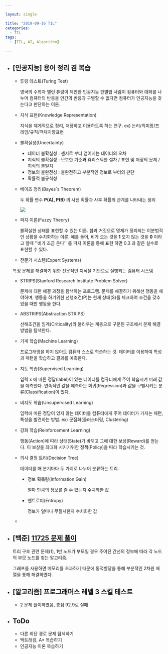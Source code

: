```yaml
---

layout: single

title: "2019-09-16 TIL"
categories:
  - TIL
tags:
  - [TIL, AI, Algorithm]

---
```


- ## [인공지능] 용어 정리 겸 복습

  - 튜링 테스트(Turing Test) 

    영국의 수학자 앨런 튜링이 제안한 인공지능 판별법 사람이 컴퓨터와 대화를 나누어 컴퓨터의 반응을 인간의 반응과 구별할 수 없다면 컴퓨터가 인공지능을 갖는다고 판단하는 이론.

  - 지식 표현(Knowledge Representation)

    지식을 쳬게적으로 정리, 저장하고 이용하도록 하는 연구. ex) 논리/의미망/프레임/규칙/객체지향표현

  - 불확실성(Uncertainty)

    - 데이터 불확실성 : 센서로 부터 얻어지는 데이터의 오차
    - 지식의 불확실성 : 모호한 기준과 휴리스틱한 절차 / 표현 및 저장의 문제 / 지식의 불일치
    - 정보의 불완전성 : 불완전하고 부분적인 정보로 부터의 판단
    - 확률적 불규칙성

  - 베이즈 정리(Bayes`s Theorem)

    두 확률 변수 **P(A), P(B)** 의 사전 확률과 사후 확률의 관계를 나타내는 정리

    ![](https://user-images.githubusercontent.com/18680116/64941000-6e652480-d8a0-11e9-9c0f-f6cd58eba3d7.png)

  - 퍼지 이론(Fuzzy Theory)

    불확실한 상태를 표현할 수 있는 이론. 참과 거짓으로 명제가 정리되는 이분법적인 상황을 수치화하는 이론. 예를 들어, 비가 오는 것을 **1** 오지 않는 것을 **0** 이라고 할때 ''비가 조금 온다'' 를 퍼지 이론을 통해 표현 하면 0.3 과 같은 실수로 표현할 수 있다. 

  -  전문가 시스템(Expert Systems)

    특정 문제를 해결하기 위한 전문적인 지식을 기반으로 실행되는 컴퓨터 시스템

  - STRIPS(Stanford Research Institute Problem Solver)

    문제에 대한 해결 과정을 탐색하는 프로그램. 문제를 해결하기 위해선 행동을 해야하며, 행동을 하기위한 선행조건(P)는 현재 상태(S)를 체크하여 조건을 갖추었을 때만 행동을 한다.

  - ABSTRIPS(Abstraction STRIPS)

    선해조건을 임계(Criticality)라 불리우는 계층으로 구분된 구조에서  문제 해결 방법을 탐색한다.

  - 기계 학습(Machine Learning)

    프로그래밍을 하지 않아도 컴퓨터 스스로 학습하는 것. 데이터를 이용하여 특성과 패턴을 학습하고 결과를 예측한다.

  - 지도 학습(Supervised Learning)

    입력 x 에 따른 정답(label)이 있는 데이터를 컴퓨터에게 주어 학습시켜 미래 값을 예측한다. 연속적인 값을 예측하는 회귀(Regression)과 값을 구별시키는 분류(Classification)이 있다.

  - 비지도 학습(Unsupervised Learning)

    입력에 따른 정답이 있지 않는 데이터를 컴퓨터에게 주어 데이터가 가지는 패턴, 특성을 발견하는 방법. ex) 군집화(클러스터링, Clustering)

  - 강화 학습(Reinforcement Learning)

    행동(Action)에 따라 상태(State)가 바뀌고 그에 대한 보상(Reward)를 얻는다. 이 보상을 최대화 시키기위한 정책(Policy)을 따라 학습시키는 것.

  - 의사 결정 트리(Decision Tree)

    데이터를 매 분기마다 두 가지로 나누어 분류하는 트리.

    - 정보 획득량(Information Gain)

      얼마 만큼의 정보를 줄 수 있는지 수치화한 값

    - 엔트로피(Entropy)

      정보가 얼마나 무질서한지 수치화한 값

  - 

- ## [백준] [11725 문제 풀이](https://github.com/JangHyeonJun/Algorithm/blob/master/Algorithms/11725.cpp)

  트리 구조 관련 문제(1), 1번 노드가 부모일 경우 주어진 간선의 정보에 따라 각 노드의 부모 노드를 찾는 알고리즘. 
  
    그래프를 사용하면 메모리를 초과하기 때문에 동적할당을 통해 부분적인 2차원 배열을 통해 해결하였다.
  
- ## [알고리즘] 프로그래머스 레벨 3 스킬 테스트

  - 2 문제 풀이하였음, 총점 92.9로 실패
  
- ## ToDo

  - 다른 최단 경로 문제 탐색하기
  - 백트래킹, A* 복습하기
  - 인공지능 이론 복습하기


